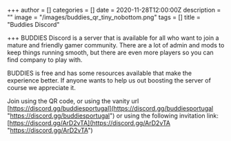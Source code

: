 +++
author = []
categories = []
date = 2020-11-28T12:00:00Z
description = ""
image = "/images/buddies_qr_tiny_nobottom.png"
tags = []
title = "Buddies Discord"

+++
BUDDIES Discord is a server that is available for all who want to join a mature and friendly gamer community. There are a lot of admin and mods to keep things running smooth, but there are even more players so you can find company to play with.

BUDDIES is free and has some resources available that make the experience better. If anyone wants to help us out boosting the server of course we appreciate it.

Join using the QR code, or using the vanity url [https://discord.gg/buddiesportugal](https://discord.gg/buddiesportugal "https://discord.gg/buddiesportugal") or using the following invitation link: [https://discord.gg/ArD2vTA](https://discord.gg/ArD2vTA "https://discord.gg/ArD2vTA")